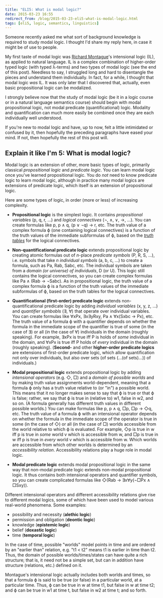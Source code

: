 ```yaml
---
title: "ELI5: What is modal logic?"
date: 2015-03-23 16:55
redirect_from: /blog/2015-03-23-eli5-what-is-modal-logic.html
tags: [eli5, logic, semantics, linguistics]
---
```


Someone recently asked me what sort of background knowledge is required to study
modal logic. I thought I'd share my reply here, in case it might be of use to
people.

My first taste of modal logic was [Richard Montague][rm]'s intensional logic
(IL), as applied to natural language. IL is a complex combination of
higher-order typed logic (with typed λ-terms) and two types of modal logic (see
the end of this post). Needless to say, I struggled long and hard to disentangle
the pieces and understand them individually. In fact, for a while, I thought
that modal logic *was* IL. It was only later that I discovered that, actually,
even basic propositional logic can be modalized.

I strongly believe now that the study of modal logic (be it in a logic course or
in a natural language semantics course) should begin with modal propositional
logic, not modal predicate (quantificational) logic. Modality and quantification
can much more easily be combined once they are each individually well
understood.

If you're new to modal logic and have, up to now, felt a little intimidated or
confused by it, then hopefully the preceding paragraphs have eased your mind. If
not, then hopefully the rest of this post will.

## Explain it like I'm 5: What is modal logic?

Modal logic is an extension of other, more basic types of logic, primarily
classical *propositional logic* and *predicate logic*. You can learn modal logic
once you've learned propositional logic. You do *not* need to know predicate
logic to learn modal logic, although in practice many modal logics are
extensions of predicate logic, which itself is an extension of propositional
logic.

Here are some types of logic, in order (more or less) of increasing complexity.

- **Propositional logic** is the simplest logic. It contains *propositional
  variables* (p, q, r, ...) and *logical connectives* (¬, ∧, ∨, →, ...). You can
  create formulas like p, p ∧ q, (p ∨ ¬q) → r, etc. The truth value of a complex
  formula ϕ (one containing logical connectives) is a function of the truth
  values of the immediate subformulas of ϕ, based on the [*truth tables*][tt]
  for the logical connectives.

- **Non-quantificational predicate logic** extends propositional logic by
  creating atomic formulas out of *n*-place *predicate symbols* (P, R, S, ...),
  i.e. symbols that take *n* *individual symbols* (a, b, c, ...) to create a
  formula, such as Pa, Rab, Sabc, etc. The individual symbols are taken from a
  *domain (or universe) of individuals*, D (or U). This logic still contains the
  logical connectives, so you can create complex formulas like Pa ∧ (Rab →
  ¬Sabc). As in propositional logic, the truth value of a complex formula ϕ is a
  function of the truth values of the immediate subformulas of ϕ, based on the
  truth tables for the logical connectives.

- **Quantificational (first-order) predicate logic** extends
  non-quantificational predicate logic by adding *individual variables* (x, y,
  z, ...) and *quantifier symbobls* (∃, ∀) that operate over individual
  variables. You can create formulas like ∀xPx, ∃x∃yRxy, Pa ∧ ∀x(Sxbc → Px),
  etc. The truth value of a formula ϕ with a quantifier depends on whether the
  formula in the immediate scope of the quantifier is true of some (in the case
  of ∃) or all (in the case of ∀) individuals in the domain (roughly speaking).
  For example, ∃xPx is true iff P is holds of *some* individual in the domain,
  and ∀xPx is true iff P holds of *every* individual in the domain (roughly
  speaking). (**Second-** and other **higher-order predicate logics** are
  extensions of first-order predicate logic, which allow quantification not only
  over individuals, but also over sets (of sets (...(of sets)...)) of
  individuals.)

- **Modal propositional logic** extends propositional logic by adding
  *intensional operators* (e.g. ◇, □) and a *domain of possible worlds* and by
  making truth value assignments world-dependent, meaning that a formula ϕ only
  has a truth value relative to (or "in") a possible world. This means that it
  no longer makes sense to say that ϕ is true or that ϕ is false; rather, we say
  that ϕ is true in (relative to) w1, false in w2, and so on. (A formula
  generally has different truth values in different possible worlds.) You can
  make formulas like p, p ∧ q, □p, □p → ◇q, etc. The truth value of a formula ϕ
  with an intensional operator depends on whether the formula in the immediate
  scope of the operator is true in some (in the case of ◇) or all (in the case
  of □) worlds accessible from the world relative to which ϕ is evaluated. For
  example, ◇p is true in w iff p is true in *some* world v which is accessible
  from w, and □p is true in w iff p is true in *every* world v which is
  accessible from w. Which worlds are accessible from which other worlds is
  determined by an *accessibility relation*. Accessibility relations play a huge
  role in modal logic.

- **Modal predicate logic** extends modal propositional logic in the same way
  that non-modal predicate logic extends non-modal propositional logic. It thus
  contains both intensional operators and quantifier symbols, so you can create
  complicated formulas like ◇(Rab → ∃x∀y(¬□Px ∧ □Sxy)).

Different intensional operators and different accessibility relations give rise
to different modal logics, some of which have been used to model various
real-world phenomena. Some examples:

- possibility and necessity (**alethic logic**)
- permission and obligation (**deontic logic**)
- knowledge (**epistemic logic**)
- belief (**doxastic logic**)
- time (**temporal logic**)

In the case of time, possible "worlds" model points in time and are ordered by
an "earlier than" relation, e.g. "t1 < t2" means t1 is earlier in time than t2.
Thus, the domain of possible worlds/times/states can have quite a rich
structure; that is, it need not be a simple set, but can in addition have
structure (relations, etc.) defined on it.

Montague's intensional logic actually includes both worlds and times, so that a
formula ϕ is said to be true (or false) in a particular world, at a particular
time. Thus, ϕ can be true in w at time t1, but false in w at time t2; and ϕ can
be true in w1 at time t, but false in w2 at time t; and so forth.

[rm]: https://en.wikipedia.org/wiki/Richard_Montague
[tt]: https://en.wikipedia.org/wiki/Truth_table
